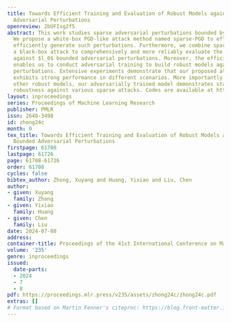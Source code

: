 ```yaml
---
title: Towards Efficient Training and Evaluation of Robust Models against $l_0$ Bounded
  Adversarial Perturbations
openreview: 2bUFIsg2f5
abstract: This work studies sparse adversarial perturbations bounded by $l_0$ norm.
  We propose a white-box PGD-like attack method named sparse-PGD to effectively and
  efficiently generate such perturbations. Furthermore, we combine sparse-PGD with
  a black-box attack to comprehensively and more reliably evaluate the models’ robustness
  against $l_0$ bounded adversarial perturbations. Moreover, the efficiency of sparse-PGD
  enables us to conduct adversarial training to build robust models against sparse
  perturbations. Extensive experiments demonstrate that our proposed attack algorithm
  exhibits strong performance in different scenarios. More importantly, compared with
  other robust models, our adversarially trained model demonstrates state-of-the-art
  robustness against various sparse attacks. Codes are available at https://github.com/CityU-MLO/sPGD.
layout: inproceedings
series: Proceedings of Machine Learning Research
publisher: PMLR
issn: 2640-3498
id: zhong24c
month: 0
tex_title: Towards Efficient Training and Evaluation of Robust Models against $l_0$
  Bounded Adversarial Perturbations
firstpage: 61708
lastpage: 61726
page: 61708-61726
order: 61708
cycles: false
bibtex_author: Zhong, Xuyang and Huang, Yixiao and Liu, Chen
author:
- given: Xuyang
  family: Zhong
- given: Yixiao
  family: Huang
- given: Chen
  family: Liu
date: 2024-07-08
address:
container-title: Proceedings of the 41st International Conference on Machine Learning
volume: '235'
genre: inproceedings
issued:
  date-parts:
  - 2024
  - 7
  - 8
pdf: https://proceedings.mlr.press/v235/assets/zhong24c/zhong24c.pdf
extras: []
# Format based on Martin Fenner's citeproc: https://blog.front-matter.io/posts/citeproc-yaml-for-bibliographies/
---
```

